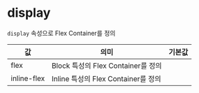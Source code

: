 # display

`display` 속성으로 Flex Container를 정의

| 값          | 의미                                | 기본값 |
| ----------- | ----------------------------------- | ------ |
| flex        | Block 특성의 Flex Container를 정의  |        |
| inline-flex | Inline 특성의 Flex Container를 정의 |        |
